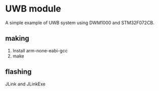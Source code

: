 UWB module
===

A simple example of UWB system using DWM1000 and STM32F072CB.

making
---
1. Install arm-none-eabi-gcc<br>
2. make

flashing
---
JLink and JLinkExe